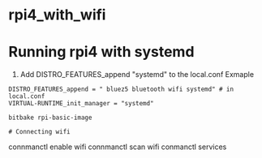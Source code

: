 # rpi4_with_wifi

# Running rpi4 with systemd
1. Add DISTRO_FEATURES_append "systemd" to the local.conf
Exmaple 
```
DISTRO_FEATURES_append = " bluez5 bluetooth wifi systemd" # in local.conf
VIRTUAL-RUNTIME_init_manager = "systemd"

bitbake rpi-basic-image

# Connecting wifi

```
connmanctl enable wifi
connmanctl scan wifi
conmanctl services
```
